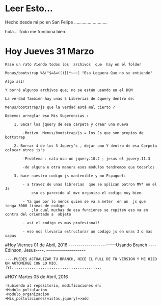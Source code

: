 # Leer Esto...
Hecho desde mi pc en San Felipe
...........................

hola... Todo me funciona bien.

# Hoy Jueves 31 Marzo 

	Pasé un rato Viendo todos los  archivos  que  hay en el folder

	Menus/bootstrap %&("$=&=(()][*~~~] "Esa Loquera Que no se entiende" 

	Algo así! 

	Y borré algunos archivos que; no se están usando en el DOM 

	La verdad Tambien hay unas 5 Librerias de Jquery dentro de:

	Menus/bootstrap/js que la verdad está mal cierto ?

	Debemos arreglar eso Mis Sugerencias :

		1. Sacar los jquery de esa carpeta y crear una nueva

			-Motivo  Menus/bootstrap/js = los Js que son propios de bottstrap 

		2. Borrar 4 de los 5 Jquery's , dejar uno Y dentro de esa Carpeta colocar otros js's

			-Problema : nata usa un jquery.10.2 ; jesus el jquery.11.3

			-de alguna u otra manera esos modulos tendremos que tocarlos 

		3. hace nuestro codigo js mantenible y no Espagueti 

			- a travez de unas librerias  que se aplican patron MV* en el Js
				eso es parecido al mvc organiza el codigo muy bien 

			- Ya que por lo menos quien se va a meter  en un  js que  tenga 3000 lineas de codigo
				;lo cual muchas de esa funciones se repiten eso va en contra del orientado a  objeto

			- asi el codigo es mas profesional! 

			- eso nos llevaria estructurar un codigo js en unas 3 o mas capas



#Hoy Viernes 01 de Abril, 2016
------------------------Usando Branch ----Edinson, Jesus----.    --------------------


	----PUEDES ACTUALIZAR TU BRANCH, HICE EL PULL DE TU VERSION Y ME HIZO UN AUTOMERGE CON LO MIO.
	(Y).........................................
#HOY Martes 05 de Abril, 2016

	-Subiendo al repositorio, modificaciones en:
	+Modulo_poltulacion
	+Modulo_organizacion
	+Mis_postulaciones(vistas,jquery)=>add
	
